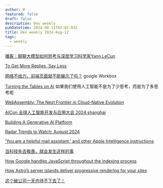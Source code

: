 ```yaml
---
author: W
featured: false
draft: false
description: Dev weekly
pubDatetime: 2024-08-11T02:02:03Z
title: Dev weekly 2024-Aug-12
tags:
  - weekly
---
```


[播客｜聊聊大模型如何思考与深度学习科学家Yann LeCun](https://mp.weixin.qq.com/s/pPPKCYmSPNTMM8rgt8lJHQ?utm_source=pocket_shared)

[To Get More Replies, Say Less](https://www.gkogan.co/increase-reply-rates/)

[网络不给力，前端页面就不能展示了吗？](https://mp.weixin.qq.com/s/0BuVi9k-woutM-FMqnK-HA?utm_source=pocket_shared) google Workbox

[Turning the Tables on AI](https://ia.net/topics/turning-the-tables-on-ai) 如果我们使用人工智能不是为了少思考，而是为了多思考呢

[WebAssembly: The Next Frontier in Cloud-Native Evolution](https://wasmcloud.com/blog/webassembly-the-next-frontier-in-cloud-native-evolution?utm_source=pocket_shared)

[AICon 全球人工智能开发与应用大会 2024 shanghai](https://aicon.infoq.cn/2024/shanghai/)

[Building A Generative AI Platform](https://huyenchip.com/2024/07/25/genai-platform.html?utm_source=pocket_shared)

[Radar Trends to Watch: August 2024](https://www.oreilly.com/radar/radar-trends-to-watch-august-2024/?utm_source=pocket_shared)

[‘You are a helpful mail assistant,’ and other Apple Intelligence instructions](https://www.theverge.com/2024/8/5/24213861/apple-intelligence-instructions-macos-15-1-sequoia-beta?utm_source=pocket_shared)

[当科技失去敬畏，就会发生这样的事](https://mp.weixin.qq.com/s/FXQmTYy92t71JSdhPxkodA?utm_source=pocket_shared)

[How Google handles JavaScript throughout the indexing process](https://vercel.com/blog/how-google-handles-javascript-throughout-the-indexing-process)

[How Astro’s server islands deliver progressive rendering for your sites](https://developers.netlify.com/guides/how-astros-server-islands-deliver-progressive-rendering-for-your-sites/?utm_source=pocket_shared)

[这个破公司一天也待不下去了！](https://www.bilibili.com/video/BV1jT421r7XE/?spm_id_from=333.999.0.0&utm_source=pocket_saves&vd_source=da1418029b9e64c9c06a4e0f34e780c7)

[]()

[]()

[]()

[]()

[]()

[]()

[]()

[]()

[]()

[]()

[]()

[]()

[]()

[]()

[]()

[]()

[]()

[]()

[]()

[]()

[]()

[]()

[]()

[]()

[]()

[]()

[]()

[]()

[]()

[]()

[]()

[]()

[]()

[]()

[]()

[]()

[]()

[]()

[]()

[]()

[]()

[]()

[]()

[]()

[]()

[]()

[]()

[]()

[]()

[]()

[]()

[]()

[]()

[]()

[]()

[]()

[]()

[]()

[]()

[]()

[]()

[]()

[]()

[]()

[]()

[]()

[]()

[]()

[]()

[]()

[]()

[]()

[]()

[]()

[]()

[]()

[]()

[]()

[]()

[]()

[]()

[]()

[]()

[]()

[]()

[]()

[]()

[]()

[]()

[]()

[]()
